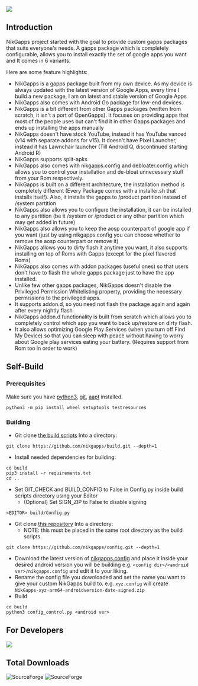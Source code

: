 ![](https://raw.githubusercontent.com/nikgapps/nikgapps.github.io/master/images/nikgapps-logo.webp)

## Introduction

NikGapps project started with the goal to provide custom gapps packages that suits everyone's needs. A gapps package which is completely configurable, allows you to install exactly the set of google apps you want and It comes in 6 variants.   

Here are some feature highlights:
- NikGapps is a gapps package built from my own device. As my device is always updated with the latest version of Google Apps, every time I build a new package, I am on latest and stable version of Google Apps
- NikGapps also comes with Android Go package for low-end devices.
- NikGapps is a bit different from other Gapps packages (written from scratch, it isn't a port of OpenGapps). It focuses on providing apps that most of the people uses but can't find it in other Gapps packages and ends up installing the apps manually
- NikGapps doesn't have stock YouTube, instead it has YouTube vanced (v14 with separate addons for v15). It doesn't have Pixel Launcher, instead it has Lawnchair launcher (Till Android Q, discontinued starting Android R)
- NikGapps supports split-apks
- NikGapps also comes with nikgapps.config and debloater.config which allows you to control your installation and de-bloat unnecessary stuff from your Rom respectively.
- NikGapps is built on a different architecture, the installation method is completely different (Every Package comes with a installer.sh that installs itself). Also, it installs the gapps to /product partition instead of /system partition
- NikGapps also allows you to configure the installation, it can be installed to any partition (be it /system or /product or any other partition which may get added in future)
- NikGapps also allows you to keep the aosp counterpart of google app if you want (just by using nikgapps.config you can choose whether to remove the aosp counterpart or remove it)
- NikGapps allows you to dirty flash it anytime you want, it also supports installing on top of Roms with Gapps (except for the pixel flavored Roms)
- NikGapps also comes with addon packages (useful ones) so that users don't have to flash the whole gapps package just to have the app installed.
- Unlike few other gapps packages, NikGapps doesn't disable the Privileged Permission Whitelisting property, providing the necessary permissions to the privileged apps.
- It supports addon.d, so you need not flash the package again and again after every nightly flash
- NikGapps addon.d functionality is built from scratch which allows you to completely control which app you want to back up/restore on dirty flash.
- It also allows optimizing Google Play Services (when you turn off Find My Device) so that you can sleep with peace without having to worry about Google play services eating your battery. (Requires support from Rom too in order to work)

## Self-Build
### Prerequisites
Make sure you have [python3](https://www.python.org/), [git](https://git-scm.com/), [aapt](https://packages.debian.org/buster/aapt) installed.
```
python3 -m pip install wheel setuptools testresources
```
### Building
- Git clone [the build scripts](https://github.com/nikgapps/build) Into a directory:
```
git clone https://github.com/nikgapps/build.git --depth=1
```
- Install needed dependencies for building:
```
cd build
pip3 install -r requirements.txt
cd ..
```
- Set GIT_CHECK and BUILD_CONFIG to False in Config.py inside build scripts directory using your Editor
  - (Optional) Set SIGN_ZIP to False to disable signing
```
<EDITOR> build/Config.py
```
- Git clone [this repository](https://github.com/nikgapps/config) Into a directory:
  - NOTE: this must be placed in the same root directory as the build scripts.
```
git clone https://github.com/nikgapps/config.git --depth=1
```
- Download the latest version of [nikgapps.config](https://sourceforge.net/projects/nikgapps/files/Releases/Config/nikgapps-config/) and place it inside your desired android version you will be building e.g. `<config dir>/<android ver>/nikgapps.config` and edit it to your liking.
- Rename the config file you downloaded and set the name you want to give your custom NikGapps build to. e.g. `xyz.config` will create `NikGapps-xyz-arm64-androidversion-date-signed.zip` 
- Build
```
cd build
python3 config_control.py <android ver>
```

## For Developers
[![](https://img.shields.io/badge/NikGapps%20-How%20to%20Build%20NikGapps%20Packages-blue)](https://github.com/nikgapps/config)

## Total Downloads  
<img alt="SourceForge" src="https://img.shields.io/sourceforge/dt/nikgapps?label=Total%20Downloads&color=red"> <img alt="SourceForge" src="https://img.shields.io/sourceforge/dd/nikgapps?label=Downloads%20Per%20Day&color=blue">

<!--
sudo apt install binfmt-support qemu qemu-user-static

to run arm executable on arm64 devices
>
